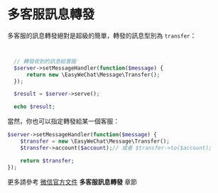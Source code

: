 # 多客服訊息轉發



多客服的訊息轉發絕對是超級的簡單，轉發的訊息型別為 `transfer`：

```php


  // 轉發收到的訊息給客服
  $server->setMessageHandler(function($message) {
      return new \EasyWeChat\Message\Transfer();
  });

  $result = $server->serve();

  echo $result;
```

當然，你也可以指定轉發給某一個客服：

```php
$server->setMessageHandler(function($message) {
    $transfer = new \EasyWeChat\Message\Transfer();
    $transfer->account($account);// 或者 $transfer->to($account);

    return $transfer;
});
```

更多請參考 [微信官方文件](http://mp.weixin.qq.com/wiki/) **多客服訊息轉發** 章節